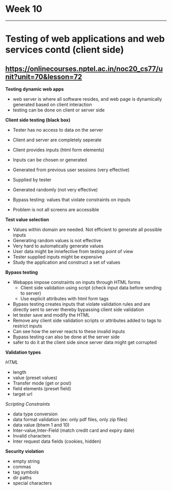 # Week 10 
-------------------------------------------------------------------
# Testing of web applications and web services contd (client side)
https://onlinecourses.nptel.ac.in/noc20_cs77/unit?unit=70&lesson=72
-------------------------------------------------------------------

**Testing dynamic web apps**
* web server is where all software resides, and web page is dynamically generated based on client interaction
* testing can be done on client or server side

**Client side testing (black box)**
* Tester has no access to data on the server
* Client and server are completely seperate

* Client provides inputs (html form elements)
* Inputs can be chosen or generated
* Generated from previous user sessions (very effective)
* Supplied by tester
* Generated randomly (not very effective)
* Bypass testing: values that violate constraints on inputs
* Problem is not all screens are accessible

**Test value selection**
* Values within domain are needed. Not efficient to generate all possible inputs
* Generating random values is not effective
* Very hard to automatically generate values
* User data might be innefective from testing point of view
* Tester supplied inputs might be expensive
* Study the application and construct a set of values

**Bypass testing**
* Webapps impose constraints on inputs through HTML forms
  * Client side validation using script (check input data before sending to server)
  * Use explicit attributes with html form tags
* Bypass testing creates inputs that violate validation rules and are directly sent to server thereby bypassing client side validation
* let tester save and modify the HTML
* Remove any client side validation scripts or attributes added to tags to restrict inputs
* Can see how the server reacts to these invalid inputs
* Bypass testing can also be done at the server side
* safer to do it at the client side since server data might get corrupted

**Validation types**

*HTML*
* length
* value (preset values)
* Transfer mode (get or post)
* field elements (preset field)
* target url

*Scripting Constraints*
* data type conversion
* data format validation (ex: only pdf files, only zip files)
* data value (btwm 1 and 10)
* Inter-value,Inter-Field (match credit card and expiry date)
* Invalid characters
* Inter request data fields (cookies, hidden)

**Security violation**
* empty string
* commas
* tag symbols
* dir paths
* special characters



    





